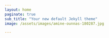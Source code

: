 ```yaml
---
layout: home
paginate: true
sub_title: "Your new default Jekyll theme"
image: /assets/images/amine-ounnas-180287.jpg

---
```


